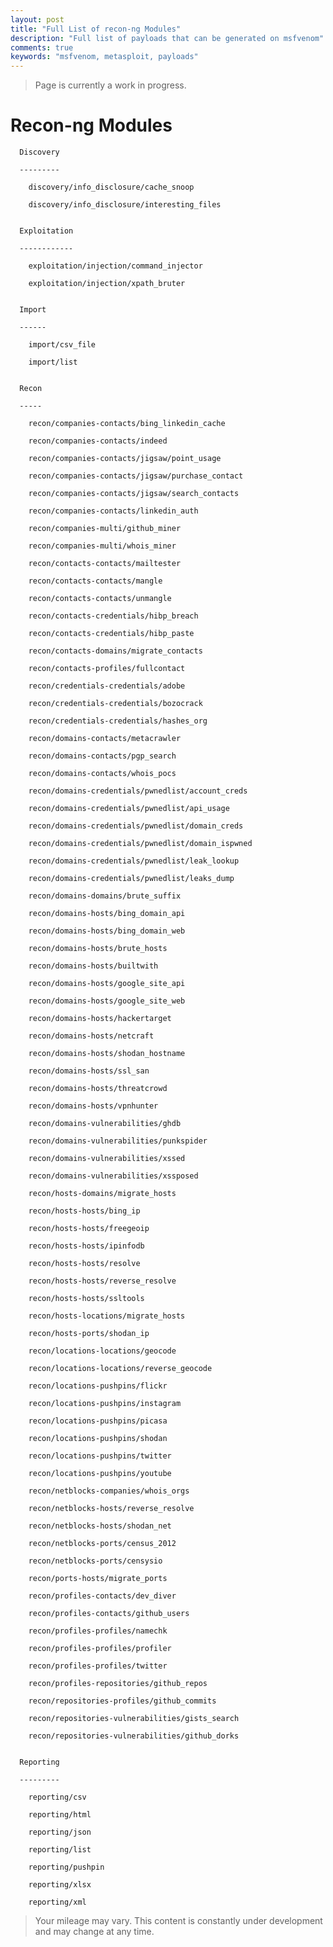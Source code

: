 ```yaml
---
layout: post
title: "Full List of recon-ng Modules"
description: "Full list of payloads that can be generated on msfvenom"
comments: true
keywords: "msfvenom, metasploit, payloads"
---
```


> Page is currently a work in progress.

# Recon-ng Modules 


      Discovery
      
      ---------

        discovery/info_disclosure/cache_snoop

        discovery/info_disclosure/interesting_files


      Exploitation

      ------------

        exploitation/injection/command_injector

        exploitation/injection/xpath_bruter


      Import

      ------

        import/csv_file

        import/list


      Recon

      -----

        recon/companies-contacts/bing_linkedin_cache

        recon/companies-contacts/indeed

        recon/companies-contacts/jigsaw/point_usage

        recon/companies-contacts/jigsaw/purchase_contact

        recon/companies-contacts/jigsaw/search_contacts

        recon/companies-contacts/linkedin_auth

        recon/companies-multi/github_miner

        recon/companies-multi/whois_miner

        recon/contacts-contacts/mailtester

        recon/contacts-contacts/mangle

        recon/contacts-contacts/unmangle

        recon/contacts-credentials/hibp_breach

        recon/contacts-credentials/hibp_paste

        recon/contacts-domains/migrate_contacts

        recon/contacts-profiles/fullcontact

        recon/credentials-credentials/adobe

        recon/credentials-credentials/bozocrack

        recon/credentials-credentials/hashes_org

        recon/domains-contacts/metacrawler

        recon/domains-contacts/pgp_search

        recon/domains-contacts/whois_pocs

        recon/domains-credentials/pwnedlist/account_creds

        recon/domains-credentials/pwnedlist/api_usage

        recon/domains-credentials/pwnedlist/domain_creds

        recon/domains-credentials/pwnedlist/domain_ispwned

        recon/domains-credentials/pwnedlist/leak_lookup

        recon/domains-credentials/pwnedlist/leaks_dump

        recon/domains-domains/brute_suffix

        recon/domains-hosts/bing_domain_api

        recon/domains-hosts/bing_domain_web

        recon/domains-hosts/brute_hosts

        recon/domains-hosts/builtwith

        recon/domains-hosts/google_site_api

        recon/domains-hosts/google_site_web

        recon/domains-hosts/hackertarget

        recon/domains-hosts/netcraft

        recon/domains-hosts/shodan_hostname

        recon/domains-hosts/ssl_san

        recon/domains-hosts/threatcrowd

        recon/domains-hosts/vpnhunter

        recon/domains-vulnerabilities/ghdb

        recon/domains-vulnerabilities/punkspider

        recon/domains-vulnerabilities/xssed

        recon/domains-vulnerabilities/xssposed

        recon/hosts-domains/migrate_hosts

        recon/hosts-hosts/bing_ip

        recon/hosts-hosts/freegeoip

        recon/hosts-hosts/ipinfodb

        recon/hosts-hosts/resolve

        recon/hosts-hosts/reverse_resolve

        recon/hosts-hosts/ssltools

        recon/hosts-locations/migrate_hosts

        recon/hosts-ports/shodan_ip

        recon/locations-locations/geocode

        recon/locations-locations/reverse_geocode

        recon/locations-pushpins/flickr

        recon/locations-pushpins/instagram

        recon/locations-pushpins/picasa

        recon/locations-pushpins/shodan

        recon/locations-pushpins/twitter

        recon/locations-pushpins/youtube

        recon/netblocks-companies/whois_orgs

        recon/netblocks-hosts/reverse_resolve

        recon/netblocks-hosts/shodan_net

        recon/netblocks-ports/census_2012

        recon/netblocks-ports/censysio

        recon/ports-hosts/migrate_ports

        recon/profiles-contacts/dev_diver

        recon/profiles-contacts/github_users

        recon/profiles-profiles/namechk

        recon/profiles-profiles/profiler

        recon/profiles-profiles/twitter

        recon/profiles-repositories/github_repos

        recon/repositories-profiles/github_commits

        recon/repositories-vulnerabilities/gists_search

        recon/repositories-vulnerabilities/github_dorks


      Reporting

      ---------

        reporting/csv

        reporting/html

        reporting/json

        reporting/list

        reporting/pushpin

        reporting/xlsx

        reporting/xml


> Your mileage may vary.  This content is constantly under development and may change at any time.
